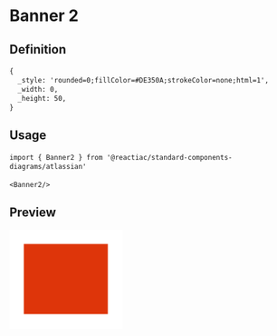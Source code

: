 # Banner 2

## Definition

```
{
  _style: 'rounded=0;fillColor=#DE350A;strokeColor=none;html=1',
  _width: 0,
  _height: 50,
}
```

## Usage

```
import { Banner2 } from '@reactiac/standard-components-diagrams/atlassian'

<Banner2/>
```

## Preview

<img src="./banner-2.png" width="200"/>
